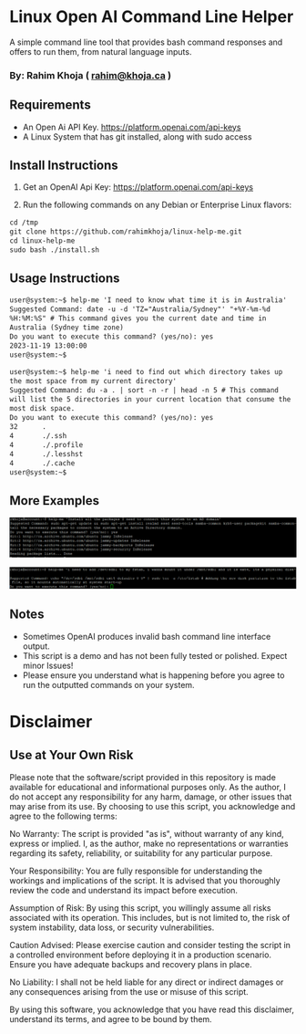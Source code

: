 # Linux Open AI Command Line Helper
A simple command line tool that provides bash command responses and offers to run them, from natural language inputs.

### By: Rahim Khoja ( rahim@khoja.ca )

## Requirements

 - An Open Ai API Key. https://platform.openai.com/api-keys
 - A Linux System that has git installed, along with sudo access 

## Install Instructions

1. Get an OpenAI Api Key: https://platform.openai.com/api-keys

2. Run the following commands on any Debian or Enterprise Linux flavors:

```
cd /tmp
git clone https://github.com/rahimkhoja/linux-help-me.git
cd linux-help-me
sudo bash ./install.sh
```

## Usage Instructions

```
user@system:~$ help-me 'I need to know what time it is in Australia'
Suggested Command: date -u -d 'TZ="Australia/Sydney"' "+%Y-%m-%d %H:%M:%S" # This command gives you the current date and time in Australia (Sydney time zone)
Do you want to execute this command? (yes/no): yes
2023-11-19 13:00:00
user@system:~$
```

```
user@system:~$ help-me 'i need to find out which directory takes up the most space from my current directory'
Suggested Command: du -a . | sort -n -r | head -n 5 # This command will list the 5 directories in your current location that consume the most disk space.
Do you want to execute this command? (yes/no): yes
32      .
4       ./.ssh
4       ./.profile
4       ./.lesshst
4       ./.cache
user@system:~$
```

## More Examples

![Installing Packages in English](/images/linux-help-me-1.png)

![Create a fstab entry in Natural Language](/images/linux-help-me-2.png)

## Notes

 - Sometimes OpenAI produces invalid bash command line interface output.
 - This script is a demo and has not been fully tested or polished. Expect minor Issues!
 - Please ensure you understand what is happening before you agree to run the outputted commands on your system.

# Disclaimer
## Use at Your Own Risk

Please note that the software/script provided in this repository is made available for educational and informational purposes only. As the author, I do not accept any responsibility for any harm, damage, or other issues that may arise from its use. By choosing to use this script, you acknowledge and agree to the following terms:

No Warranty: The script is provided "as is", without warranty of any kind, express or implied. I, as the author, make no representations or warranties regarding its safety, reliability, or suitability for any particular purpose.

Your Responsibility: You are fully responsible for understanding the workings and implications of the script. It is advised that you thoroughly review the code and understand its impact before execution.

Assumption of Risk: By using this script, you willingly assume all risks associated with its operation. This includes, but is not limited to, the risk of system instability, data loss, or security vulnerabilities.

Caution Advised: Please exercise caution and consider testing the script in a controlled environment before deploying it in a production scenario. Ensure you have adequate backups and recovery plans in place.

No Liability: I shall not be held liable for any direct or indirect damages or any consequences arising from the use or misuse of this script.

By using this software, you acknowledge that you have read this disclaimer, understand its terms, and agree to be bound by them. 
